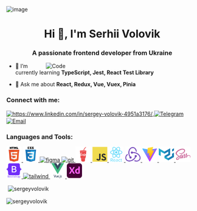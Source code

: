 ![image](https://globaleducation.s3.ap-south-1.amazonaws.com/globaledu/gif/front-end-development.gif)
<h1 align="center">Hi 👋, I'm Serhii Volovik</h1>
<h3 align="center">A passionate frontend developer from Ukraine</h3>
<img align="right" width="400" src="https://cdn.dribbble.com/users/320114/screenshots/2575134/media/5b7f22deeb1522d5cb93fc864108bf25.gif" alt="Code" />

- 🌱 I’m currently learning **TypeScript, Jest, React Test Library**

- 💬 Ask me about **React, Redux, Vue, Vuex, Pinia**

<h3 align="left">Connect with me:</h3>
<p align="left">
  <a href="https://linkedin.com/in/https://www.linkedin.com/in/sergey-volovik-4951a3176/" target="blank">
    <img align="center" src="https://raw.githubusercontent.com/rahuldkjain/github-profile-readme-generator/master/src/images/icons/Social/linked-in-alt.svg" alt="https://www.linkedin.com/in/sergey-volovik-4951a3176/" height="30" width="40" />
  </a>
  <a href="https://t.me/sergey_volovik" target="blank">
   <img align="center" src="https://upload.wikimedia.org/wikipedia/commons/thumb/8/82/Telegram_logo.svg/512px-Telegram_logo.svg.png" alt="Telegram" height="40" width="40" />
  </a>
  <a href="mailto: serhii.volovik@gmail.com" target="blank">
   <img align="center" src="https://www.svgrepo.com/show/145950/email.svg" alt="Email" height="30" width="40" />
  </a>
</p>

<h3 align="left">Languages and Tools:</h3>
<p align="left">
  <a href="https://www.w3.org/html/" target="_blank" rel="noreferrer">
    <img
      src="https://raw.githubusercontent.com/devicons/devicon/master/icons/html5/html5-original-wordmark.svg"
      alt="html5"
      width="40"
      height="40"
    />
  </a>
  <a href="https://www.w3schools.com/css/" target="_blank" rel="noreferrer">
    <img
      src="https://raw.githubusercontent.com/devicons/devicon/master/icons/css3/css3-original-wordmark.svg"
      alt="css3"
      width="40"
      height="40"
    />
  </a>
  <a href="https://www.figma.com/" target="_blank" rel="noreferrer">
    <img
      src="https://www.vectorlogo.zone/logos/figma/figma-icon.svg"
      alt="figma"
      width="40"
      height="40"
    />
  </a>
  <a href="https://git-scm.com/" target="_blank" rel="noreferrer">
    <img
      src="https://www.vectorlogo.zone/logos/git-scm/git-scm-icon.svg"
      alt="git"
      width="40"
      height="40"
     />
  </a>
  <a href="https://gulpjs.com" target="_blank" rel="noreferrer">
    <img
      src="https://raw.githubusercontent.com/devicons/devicon/master/icons/gulp/gulp-plain.svg"
      alt="gulp"
      width="40"
      height="40"
    />
  </a>
  <a
    href="https://developer.mozilla.org/en-US/docs/Web/JavaScript"
    target="_blank"
    rel="noreferrer"
  >
    <img
      src="https://raw.githubusercontent.com/devicons/devicon/master/icons/javascript/javascript-original.svg"
      alt="javascript"
      width="40"
      height="40"
    />
  </a>
  <a href="https://reactjs.org/" target="_blank" rel="noreferrer">
    <img
      src="https://raw.githubusercontent.com/devicons/devicon/master/icons/react/react-original-wordmark.svg"
      alt="react"
      width="40"
      height="40"
    />
  </a>
  <a href="https://redux.js.org" target="_blank" rel="noreferrer">
    <img
      src="https://raw.githubusercontent.com/devicons/devicon/master/icons/redux/redux-original.svg"
      alt="redux"
      width="40"
      height="40"
    />
  </a>
  <a href="https://vitejs.dev" target="_blank" rel="noreferrer">
    <img
      src="https://raw.githubusercontent.com/devicons/devicon/master/icons/vitejs/vitejs-original.svg"
      alt="redux"
      width="40"
      height="40"
    />
  </a>
  <a href="https://mui.com" target="_blank" rel="noreferrer">
    <img
      src="https://raw.githubusercontent.com/devicons/devicon/master/icons/materialui/materialui-original.svg"
      alt="redux"
      width="40"
      height="40"
    />
  </a>
  <a href="https://sass-lang.com" target="_blank" rel="noreferrer">
    <img
      src="https://raw.githubusercontent.com/devicons/devicon/master/icons/sass/sass-original.svg"
      alt="sass"
      width="40"
      height="40"
    />
  </a>
  <a href="https://getbootstrap.com" target="_blank" rel="noreferrer">
    <img
      src="https://raw.githubusercontent.com/devicons/devicon/master/icons/bootstrap/bootstrap-plain-wordmark.svg"
      alt="bootstrap"
      width="40"
      height="40"
    />
  </a>
  <a href="https://tailwindcss.com/" target="_blank" rel="noreferrer">
    <img
      src="https://www.vectorlogo.zone/logos/tailwindcss/tailwindcss-icon.svg"
      alt="tailwind"
      width="40"
      height="40"
    />
  </a>
  <a href="https://vuejs.org/" target="_blank" rel="noreferrer">
    <img
      src="https://raw.githubusercontent.com/devicons/devicon/master/icons/vuejs/vuejs-original-wordmark.svg"
      alt="vuejs"
      width="40"
      height="40"
    />
  </a>
  <a
    href="https://www.adobe.com"
    target="_blank"
    rel="noreferrer"
  >
    <img
      src="https://raw.githubusercontent.com/devicons/devicon/master/icons/xd/xd-original.svg"
      alt="xd"
      width="40"
      height="40"
    />
  </a>
</p>

<p>&nbsp;<img align="center" src="https://github-readme-stats-git-masterrstaa-rickstaa.vercel.app/api?username=sergeyvolovik&show_icons=true&locale=en" alt="sergeyvolovik" /></p>

<p><img align="center" src="https://github-readme-streak-stats.herokuapp.com/?user=sergeyvolovik&" alt="sergeyvolovik" /></p>
